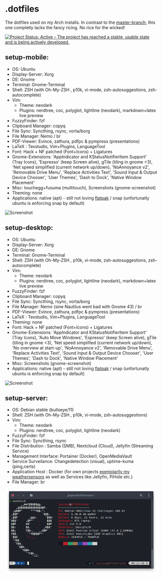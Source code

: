 # .dotfiles
The dotfiles used on my Arch installs. 
In contrast to the [master-branch](https://github.com/JeuJeus/.dotfiles/blob/master/README.md), this one completly lacks the fancy ricing. No rice for the wicked!

[![Project Status: Active – The project has reached a stable, usable state and is being actively developed.](https://www.repostatus.org/badges/latest/active.svg)](https://www.repostatus.org/#active)

## setup-mobile:
- OS: Ubuntu
- Display-Server: Xorg
- DE: Gnome
- Terminal: Gnome-Terminal
- Shell: ZSH (with Oh-My-ZSH , p10k, vi-mode, zsh-autosuggestions, zsh-autocomplete)
- Vim: 
    - Theme: neodark
    - Plugins: nerdtree, coc, polyglot, lightline (neodark), markdown+latex live preview
- FuzzyFinder: fzf
- Clipboard Manager: copyq
- File Sync: Syncthing, rsync, vorta/borg
- File Manager: Nemo / br
- PDF-Viewer: Evince, zathura, pdfpc & pympress (presentations)
- LaTeX : Texstudio, Vim+Plugins, LanguageTool 
- Font: Hack + NF patched (Font+Icons) + Ligatures
- Gnome-Extensions: 'AppIndicator and KStatusNotifierItem Support' (Tray Icons), 'Espresso' (keep Screen alive), gTile (tiling in gnome <3), 'Net speed simplified (current network up/down), 'NoAnnoyance v2', 'Removable Drive Menu', 'Replace Activities Text', 'Sound Input & Output Device Chooser', 'User Themes', 'Dash to Dock', 'Native Window Placement'
- Misc:  touchegg+fusuma (multitouch), Screenshots (gnome-screenshot)
- Theming: none
- Applications: native (apt) - still not loving [flatpak](https://flatkill.org/) / snap (unfortunatly ubuntu is enforcing snap by default)

![Screenshot](https://github.com/JeuJeus/.dotfiles/blob/noRice/Screenshots/Screenshot%20from%202023-01-18%2017-00-58.png?raw=true)

## setup-desktop:
- OS: Ubuntu
- Display-Server: Xorg
- DE: Gnome
- Terminal: Gnome-Terminal
- Shell: ZSH (with Oh-My-ZSH , p10k, vi-mode, zsh-autosuggestions, zsh-autocomplete)
- Vim: 
    - Theme: neodark
    - Plugins: nerdtree, coc, polyglot, lightline (neodark), markdown+latex live preview
- FuzzyFinder: fzf
- Clipboard Manager: copyq
- File Sync: Syncthing, rsync, vorta/borg
- File Manager: Nemo (sine Nautilus went bad with Gnome 43) / br
- PDF-Viewer: Evince, zathura, pdfpc & pympress (presentations)
- LaTeX : Texstudio, Vim+Plugins, LanguageTool 
- Theming: none 
- Font: Hack + NF patched (Font+Icons) + Ligatures
- Gnome-Extensions: 'AppIndicator and KStatusNotifierItem Support' (Tray Icons), 'Auto Move Windows', 'Espresso' (keep Screen alive), gTile (tiling in gnome <3), 'Net speed simplified (current network up/down), 'No overview at start-up', 'NoAnnoyance v2', 'Removable Drive Menu', 'Replace Activities Text', 'Sound Input & Output Device Chooser', 'User Themes', 'Dash to Dock', 'Native Window Placement'
- Misc: Screenshots (gnome-screenshot)
- Applications: native (apt) - still not loving [flatpak](https://flatkill.org/) / snap (unfortunatly ubuntu is enforcing snap by default)

![Screenshot](https://github.com/JeuJeus/.dotfiles/blob/58f82dc39f71b99f68d7207128f41c568a56c1fb/Screenshots/Screenshot%20from%202023-08-14%2021-15-45.png?raw=true)


## setup-server:
- OS: Debian stable (bullseye/11)
- Shell: ZSH (with Oh-My-ZSH , p10k, vi-mode, zsh-autosuggestions)
- Vim: 
    - Theme: neodark
    - Plugins: nerdtree, coc, polyglot, lightline (neodark)
- FuzzyFinder: fzf
- File Sync: Syncthing, rsync
- File Distribution : Samba (SMB), Nextcloud (Cloud), Jellyfin (Streaming Service)
- Management Interface: Portainer (Docker), OpenMediaVault
- Service Surveilance: Changedetection (visual), uptime-kuma (ping,certs)
- Application Host : Docker (for own projects [exemplarily my weathersensors](https://github.com/JeuJeus/weathersensors) as well as Services like Jellyfin, PiHole etc.)
- File Manager: br

![Screenshot](https://raw.githubusercontent.com/JeuJeus/.dotfiles/1fedbcb93cf9c74129fb07eb3e8b252d56b3f4e1/Screenshots/Screenshot%20from%202022-01-18%2008-22-07.png)
